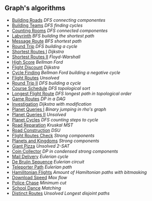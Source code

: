  ## Graph's algorithms

- [Building Roads](./solutions/building_roads.cpp) _DFS connecting componentes_
- [Building Teams](./solutions/building_teams.cpp) _DFS finding cycles_
- [Counting Rooms](./solutions/counting_rooms.cpp) _DFS connected componentes_
- [Labyrinth](./solutions/labyrinth.cpp) _BFS building the shortest path_
- [Message Route](./solutions/message_route.cpp) _BFS shortest path_
- [Round Trip](./solutions/round_trips.cpp) _DFS building a cycle_
- [Shortest Routes I](./solutions/shortest_routes_i.cpp) _Dijkstra_
- [Shortest Routes II](./solutions/shortest_routes_ii.cpp) _Floyd-Warshall_
- [High Score](./solutions/high_score.cpp) _Bellman Ford_
- [Flight Discount](./solutions/flight_discount.cpp) _Dijkstra_
- [Cycle Finding](./solutions/cycle_finding.cpp) _Bellman Ford building a negative cycle_
- [Flight Routes](./solutions/flight_routes.cpp) _Unsolved_
- [Round Trip II](./solutions/round_trip_II.cpp) _DFS building a cycle_
- [Course Schedule](./solutions/course_schedule.cpp) _DFS topological sort_
- [Longest Flight Route](./solutions/longest_flight_route.cpp) _DFS longest path in topological order_
- [Game Routes](./solutions/game_routes.cpp) _DP in a DAG_
- [Investigation](./solutions/investigation.cpp) _Dijkstra with modification_
- [Planet Queries I](./solutions/planet_queries_I.cpp) _Binary jumping in rho's graph_
- [Planet Queries II](./solutions/planet_queries_II.cpp) _Unsolved_
- [Planet Cycles](./solutions/planet_cycles.cpp) _DFS counting steps to cycle_
- [Road Reparation](./solutions/road_reparation.cpp) _Kruskal MST_
- [Road Construction](./solutions/road_construction.cpp) _DSU_
- [Flight Routes Check](./solutions/flight_routes_check.cpp) _Strong components_
- [Planets and Kingdoms](./solutions/planets_and_kingdoms.cpp) _Strong components_
- [Giant Pizza](./solutions/giant_pizza.cpp) _Unsolved_ _2-SAT_
- [Coin Collector](./solutions/coin_collector.cpp) _DP in condensed strong components_
- [Mail Delivery](./solutions/mail_delivery.cpp) _Eulerian cycle_
- [De Brujin Sequence](./solutions/cses/) _Eulerian circuit_
- [Teleporter Path](./solutions/teleporter_path.cpp) _Eulerian path_
- [Hamilitonian Flights](./solutions/hamilitonian_flights.cpp) _Amount of Hamiltonian paths with bitmasking_
- [Download Speed](./solutions/download_speed.cpp) _Max flow_
- [Police Chase](./solutions/police_chase.cpp) _Minimum cut_
- [School Dance](./solutions/school_dance.cpp) _Matching_
- [Distinct Routes](./solutions/distinct_routes.cpp) _Unsolved Longest disjoint paths_